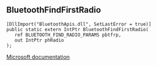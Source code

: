 ## BluetoothFindFirstRadio

```
[DllImport("BluetoothApis.dll", SetLastError = true)]
public static extern IntPtr BluetoothFindFirstRadio(
   ref BLUETOOTH_FIND_RADIO_PARAMS pbtfrp,
   out IntPtr phRadio
);
```

[Microsoft documentation](https://docs.microsoft.com/en-us/windows/win32/api/bluetoothapis/nf-bluetoothapis-bluetoothfindfirstradio)

